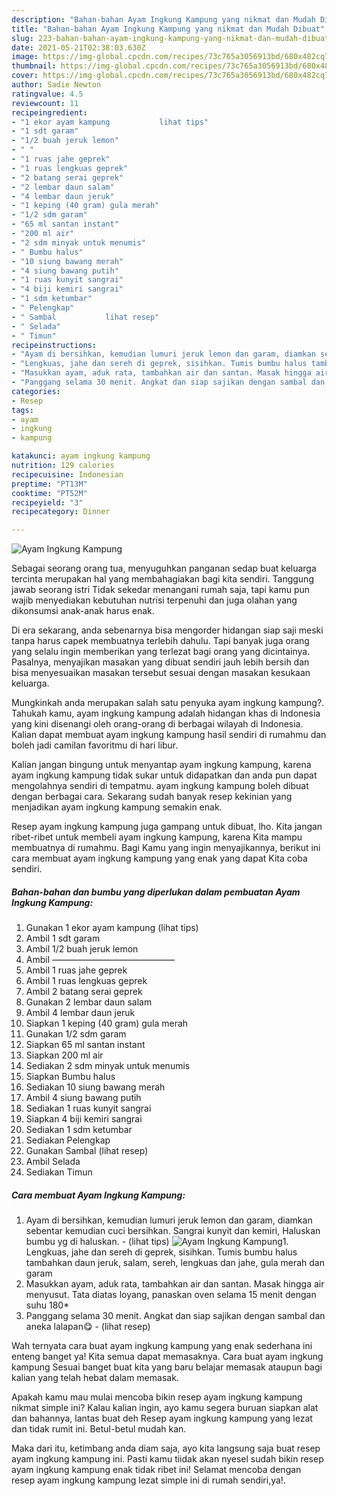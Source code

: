 ```yaml
---
description: "Bahan-bahan Ayam Ingkung Kampung yang nikmat dan Mudah Dibuat"
title: "Bahan-bahan Ayam Ingkung Kampung yang nikmat dan Mudah Dibuat"
slug: 223-bahan-bahan-ayam-ingkung-kampung-yang-nikmat-dan-mudah-dibuat
date: 2021-05-21T02:38:03.630Z
image: https://img-global.cpcdn.com/recipes/73c765a3056913bd/680x482cq70/ayam-ingkung-kampung-foto-resep-utama.jpg
thumbnail: https://img-global.cpcdn.com/recipes/73c765a3056913bd/680x482cq70/ayam-ingkung-kampung-foto-resep-utama.jpg
cover: https://img-global.cpcdn.com/recipes/73c765a3056913bd/680x482cq70/ayam-ingkung-kampung-foto-resep-utama.jpg
author: Sadie Newton
ratingvalue: 4.5
reviewcount: 11
recipeingredient:
- "1 ekor ayam kampung           lihat tips"
- "1 sdt garam"
- "1/2 buah jeruk lemon"
- " "
- "1 ruas jahe geprek"
- "1 ruas lengkuas geprek"
- "2 batang serai geprek"
- "2 lembar daun salam"
- "4 lembar daun jeruk"
- "1 keping (40 gram) gula merah"
- "1/2 sdm garam"
- "65 ml santan instant"
- "200 ml air"
- "2 sdm minyak untuk menumis"
- " Bumbu halus"
- "10 siung bawang merah"
- "4 siung bawang putih"
- "1 ruas kunyit sangrai"
- "4 biji kemiri sangrai"
- "1 sdm ketumbar"
- " Pelengkap"
- " Sambal           lihat resep"
- " Selada"
- " Timun"
recipeinstructions:
- "Ayam di bersihkan, kemudian lumuri jeruk lemon dan garam, diamkan sebentar kemudian cuci bersihkan. Sangrai kunyit dan kemiri, Haluskan bumbu yg di haluskan.           (lihat tips)"
- "Lengkuas, jahe dan sereh di geprek, sisihkan. Tumis bumbu halus tambahkan daun jeruk, salam, sereh, lengkuas dan jahe, gula merah dan garam"
- "Masukkan ayam, aduk rata, tambahkan air dan santan. Masak hingga air menyusut. Tata diatas loyang, panaskan oven selama 15 menit dengan suhu 180*"
- "Panggang selama 30 menit. Angkat dan siap sajikan dengan sambal dan aneka lalapan😋           (lihat resep)"
categories:
- Resep
tags:
- ayam
- ingkung
- kampung

katakunci: ayam ingkung kampung 
nutrition: 129 calories
recipecuisine: Indonesian
preptime: "PT13M"
cooktime: "PT52M"
recipeyield: "3"
recipecategory: Dinner

---
```



![Ayam Ingkung Kampung](https://img-global.cpcdn.com/recipes/73c765a3056913bd/680x482cq70/ayam-ingkung-kampung-foto-resep-utama.jpg)

Sebagai seorang orang tua, menyuguhkan panganan sedap buat keluarga tercinta merupakan hal yang membahagiakan bagi kita sendiri. Tanggung jawab seorang istri Tidak sekedar menangani rumah saja, tapi kamu pun wajib menyediakan kebutuhan nutrisi terpenuhi dan juga olahan yang dikonsumsi anak-anak harus enak.

Di era  sekarang, anda sebenarnya bisa mengorder hidangan siap saji meski tanpa harus capek membuatnya terlebih dahulu. Tapi banyak juga orang yang selalu ingin memberikan yang terlezat bagi orang yang dicintainya. Pasalnya, menyajikan masakan yang dibuat sendiri jauh lebih bersih dan bisa menyesuaikan masakan tersebut sesuai dengan masakan kesukaan keluarga. 



Mungkinkah anda merupakan salah satu penyuka ayam ingkung kampung?. Tahukah kamu, ayam ingkung kampung adalah hidangan khas di Indonesia yang kini disenangi oleh orang-orang di berbagai wilayah di Indonesia. Kalian dapat membuat ayam ingkung kampung hasil sendiri di rumahmu dan boleh jadi camilan favoritmu di hari libur.

Kalian jangan bingung untuk menyantap ayam ingkung kampung, karena ayam ingkung kampung tidak sukar untuk didapatkan dan anda pun dapat mengolahnya sendiri di tempatmu. ayam ingkung kampung boleh dibuat dengan berbagai cara. Sekarang sudah banyak resep kekinian yang menjadikan ayam ingkung kampung semakin enak.

Resep ayam ingkung kampung juga gampang untuk dibuat, lho. Kita jangan ribet-ribet untuk membeli ayam ingkung kampung, karena Kita mampu membuatnya di rumahmu. Bagi Kamu yang ingin menyajikannya, berikut ini cara membuat ayam ingkung kampung yang enak yang dapat Kita coba sendiri.

<!--inarticleads1-->

##### Bahan-bahan dan bumbu yang diperlukan dalam pembuatan Ayam Ingkung Kampung:

1. Gunakan 1 ekor ayam kampung           (lihat tips)
1. Ambil 1 sdt garam
1. Ambil 1/2 buah jeruk lemon
1. Ambil  ——————————————
1. Ambil 1 ruas jahe geprek
1. Ambil 1 ruas lengkuas geprek
1. Ambil 2 batang serai geprek
1. Gunakan 2 lembar daun salam
1. Ambil 4 lembar daun jeruk
1. Siapkan 1 keping (40 gram) gula merah
1. Gunakan 1/2 sdm garam
1. Siapkan 65 ml santan instant
1. Siapkan 200 ml air
1. Sediakan 2 sdm minyak untuk menumis
1. Siapkan  Bumbu halus
1. Sediakan 10 siung bawang merah
1. Ambil 4 siung bawang putih
1. Sediakan 1 ruas kunyit sangrai
1. Siapkan 4 biji kemiri sangrai
1. Sediakan 1 sdm ketumbar
1. Sediakan  Pelengkap
1. Gunakan  Sambal           (lihat resep)
1. Ambil  Selada
1. Sediakan  Timun




<!--inarticleads2-->

##### Cara membuat Ayam Ingkung Kampung:

1. Ayam di bersihkan, kemudian lumuri jeruk lemon dan garam, diamkan sebentar kemudian cuci bersihkan. Sangrai kunyit dan kemiri, Haluskan bumbu yg di haluskan. -           (lihat tips)
<img src="//assets-global.cpcdn.com/assets/icons/button_play-2c75c40dde080a61004c1f40b05d8f140eaff45d7e9e6481dc71c63d2e7c4909.png" alt="Ayam Ingkung Kampung">1. Lengkuas, jahe dan sereh di geprek, sisihkan. Tumis bumbu halus tambahkan daun jeruk, salam, sereh, lengkuas dan jahe, gula merah dan garam
1. Masukkan ayam, aduk rata, tambahkan air dan santan. Masak hingga air menyusut. Tata diatas loyang, panaskan oven selama 15 menit dengan suhu 180*
1. Panggang selama 30 menit. Angkat dan siap sajikan dengan sambal dan aneka lalapan😋 -           (lihat resep)




Wah ternyata cara buat ayam ingkung kampung yang enak sederhana ini enteng banget ya! Kita semua dapat memasaknya. Cara buat ayam ingkung kampung Sesuai banget buat kita yang baru belajar memasak ataupun bagi kalian yang telah hebat dalam memasak.

Apakah kamu mau mulai mencoba bikin resep ayam ingkung kampung nikmat simple ini? Kalau kalian ingin, ayo kamu segera buruan siapkan alat dan bahannya, lantas buat deh Resep ayam ingkung kampung yang lezat dan tidak rumit ini. Betul-betul mudah kan. 

Maka dari itu, ketimbang anda diam saja, ayo kita langsung saja buat resep ayam ingkung kampung ini. Pasti kamu tiidak akan nyesel sudah bikin resep ayam ingkung kampung enak tidak ribet ini! Selamat mencoba dengan resep ayam ingkung kampung lezat simple ini di rumah sendiri,ya!.

